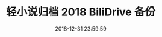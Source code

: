 ﻿---
title: 轻小说归档 2018 BiliDrive 备份
date: 2018-12-31 23:59:59
tags:
---

&zwj;

<!--more-->

<script>location.href='http://it-ebooks.flygon.net'+location.pathname;</script>